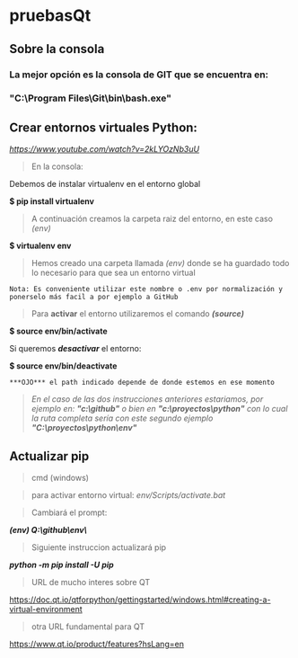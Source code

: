 # pruebasQt
## Sobre la consola
### La mejor opción es la consola de GIT que se encuentra en:
### "C:\Program Files\Git\bin\bash.exe"
## Crear entornos virtuales Python: 
*https://www.youtube.com/watch?v=2kLYOzNb3uU*

>En la consola:

Debemos de instalar virtualenv en el entorno global

 **$ pip install virtualenv**

 >A continuación creamos la carpeta raiz del entorno, en este caso *(env)*

**$ virtualenv env**

>Hemos creado una carpeta llamada *(env)* donde se ha guardado todo lo necesario
para que sea un entorno virtual

    Nota: Es conveniente utilizar este nombre o .env por normalización y ponerselo más facil a por ejemplo a GitHub

>Para **activar** el entorno utilizaremos el comando ***(source)***

**$ source env/bin/activate**

Si queremos ***desactivar*** el entorno:

**$ source env/bin/deactivate**

    ***OJO*** el path indicado depende de donde estemos en ese momento

>*En el caso de las dos instrucciones anteriores estariamos, por ejemplo en:* ***"c:\github\"** o bien en **"c:\proyectos\python\"***
*con lo cual la ruta completa sería con este segundo ejemplo **"C:\proyectos\python\env\"***

## Actualizar pip
>cmd (windows)

>para activar entorno virtual: *env/Scripts/activate.bat*

>Cambiará el prompt:

***(env) Q:\github\env\\***

>Siguiente instruccion actualizará pip

***python -m pip install -U pip***

>URL de mucho interes sobre QT

https://doc.qt.io/qtforpython/gettingstarted/windows.html#creating-a-virtual-environment

>otra URL fundamental para QT

https://www.qt.io/product/features?hsLang=en






